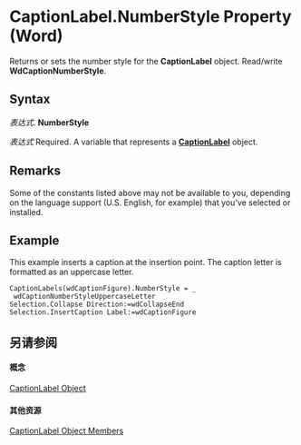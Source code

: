 
# CaptionLabel.NumberStyle Property (Word)

Returns or sets the number style for the  **CaptionLabel** object. Read/write **WdCaptionNumberStyle**.


## Syntax

 _表达式_. **NumberStyle**

 _表达式_ Required. A variable that represents a **[CaptionLabel](71c82dfd-6a66-e0f4-e30f-ae453c764864.md)** object.


## Remarks

Some of the constants listed above may not be available to you, depending on the language support (U.S. English, for example) that you've selected or installed.


## Example

This example inserts a caption at the insertion point. The caption letter is formatted as an uppercase letter.


```
CaptionLabels(wdCaptionFigure).NumberStyle = _ 
 wdCaptionNumberStyleUppercaseLetter 
Selection.Collapse Direction:=wdCollapseEnd 
Selection.InsertCaption Label:=wdCaptionFigure
```


## 另请参阅


#### 概念


[CaptionLabel Object](71c82dfd-6a66-e0f4-e30f-ae453c764864.md)
#### 其他资源


[CaptionLabel Object Members](http://msdn.microsoft.com/library/9e47cced-f463-2ef8-b683-c7c6bb8070b9%28Office.15%29.aspx)